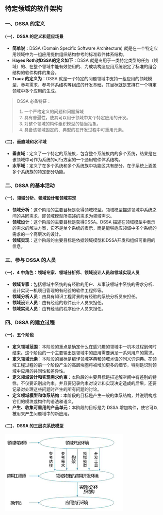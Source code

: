 ## 特定领域的软件架构

### 一、DSSA 的定义

#### (一)、DSSA 的定义和适应场景

- **简单说**：DSSA (Domain Specific Software Architecture) 就是在一个特定应用领域中为一组应用提供组织结构参考的标准软件体系结构。
- **Hayes Roth对DSSA的定义如下**：DSSA 就是专用于一类特定类型的任务（领域）的、在整个领域中能有效使用的、为成功构造应用系统限定了标准的组合结构的软件构件的集合。
- **Tracz 的定义为**：DSSA 就是一个特定的问题领域中支持一组应用的领域模型、参考需求、参考体系结构等组成的开发基础，其目标就是支持在一个特定领域中多个应用的生成。

> DSSA 必备特征：
>
> 1. 一个严格定义的问题和问题解域
> 2. 具有普遍性，使其可以用于领域中某个特定应用的开发。
> 3. 对整个领域的构件组织模型的恰当抽象。
> 4. 具备该领域固定的、典型的在开发过程中可重用元素。

#### (二)、垂直域和水平域

- **垂直域**：定义了一个特定的系统族，包含整个系统族内的多个系统，结果是在该领域中可作为系统的可行方案的一个通用软件体系结构。
- **水平域**：定义了在多个系统和多个系统族中功能区共有部分。在子系统上涵盖多个系统族的特定部分功能。



### 二、DSSA 的基本活动

#### (一)、领域分析、领域设计和领域实现

- **领域分析**：这个阶段的主要目标是获得领域模型。领域模型描述领域中系统之间的共同需求，即领域模型所描述的需求为领域需求。
- **领域设计**：这个阶段的主要目标是获得DSSA。DSSA 描述在领域模型中表示的需求的解决方案，它不是单个系统的表示，而是能够适应领域中多个系统的需求的一个高层次的设计。
- **领域实现**：这个阶段的主要目标是依据领域模型和DSSA开发和组织可重用的信息。



### 三、参与 DSSA 的人员

#### (一)、4 中角色：领域专家、领域分析师、领域设计人员和领域实现人员

- **领域专家**：包括领域中系统的有经验的用户、从事该领域中系统的需求分析、设计实现一机项目管理的有经验的软件工程师等。
- **领域分析人员**：由具有知识工程背景的有经验的系统分析员来担任。
- **领域设计人员**：由有经验的软件设计人员来担任。
- **领域实现人员**：由有经验的程序设计人员来担任。



### 四、DSSA 的建立过程

#### (一)、五个阶段

- **定义领域范围**：本阶段的重点是确定什么在感兴趣的领域中一机本过程到何时结束。这个阶段的一个主要输出是领域中的应用需要满足一系列用户的需求。
- **定义领域元素**：本阶段的目标是编译领域字典和领域术语的同义词词典。在领域工程过程的前一个阶段产生的高层块圈将被增加更多的细节，特别是识别领域中应用的共同性和差异性。
- **定义领域设计和实现需求约束**：本阶段的主要目标是描述解空间中有差别的特性。不仅要识别出约束。并且要记录约束对设计和实现决定造成的后果，还要记录对处理这些问题时产生的所有问题的讨论。
- **定义领域模型和体系结构**：本阶段的目标是产生一般的体系结构，并说明构成它们的模块或构件的语法和语义。
- **产生、收集可重用的产品单元**：本阶段的目标是为 DSSA 增加构件，使它可以被用来产生问题域中的新应用。

#### (二)、DSSA 的三层次系统模型

![](../../.images/202412/110953.png)
